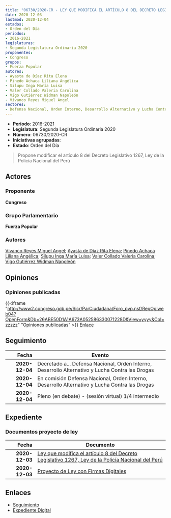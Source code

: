 ```yaml
---
title: "06730/2020-CR - LEY QUE MODIFICA EL ARTÍCULO 8 DEL DECRETO LEGISLATIVO 1267, LEY DE LA POLICÍA NACIONAL DEL PERÚ"
date: 2020-12-03
lastmod: 2020-12-04
estados:
- Orden del Día
periodos:
- 2016-2021
legislaturas:
- Segunda Legislatura Ordinaria 2020
proponentes:
- Congreso
grupos:
- Fuerza Popular
autores:
- Ayasta de Díaz Rita Elena
- Pinedo Achaca Liliana Angélica
- Silupu Inga María Luisa
- Valer Collado Valeria Carolina
- Vigo Gutiérrez Widman Napoleón
- Vivanco Reyes Miguel Angel
sectores:
- Defensa Nacional, Orden Interno, Desarrollo Alternativo y Lucha Contra las Drogas
---
```

- **Periodo**: 2016-2021
- **Legislatura**: Segunda Legislatura Ordinaria 2020
- **Número**: 06730/2020-CR
- **Iniciativas agrupadas**: 
- **Estado**: Orden del Día

> Propone modificar el artículo 8 del Decreto Legislativo 1267, Ley de la Policía Nacional del Perú


## Actores

### Proponente

**Congreso**

### Grupo Parlamentario

**Fuerza Popular**

### Autores

[Vivanco Reyes Miguel Angel](mailto:mailto:mvivanco@congreso.gob.pe); [Ayasta de Díaz Rita Elena](mailto:mailto:rayasta@congreso.gob.pe); [Pinedo Achaca Liliana Angélica](mailto:mailto:lpinedoa@congreso.gob.pe); [Silupu Inga María Luisa](mailto:mailto:msilupu@congreso.gob.pe); [Valer Collado Valeria Carolina](mailto:mailto:vvaler@congreso.gob.pe); [Vigo Gutiérrez Widman Napoleón](mailto:mailto:wvigo@congreso.gob.pe)

## Opiniones

### Opiniones publicadas

{{<iframe "http://www2.congreso.gob.pe/Sicr/ParCiudadana/Foro_pvp.nsf/RepOpiweb04?OpenForm&Db=26ABE50D1A1A673A052586330071228D&View=yyyy&Col=zzzzz" "Opiniones publicadas" >}}
[Enlace](http://www2.congreso.gob.pe/Sicr/ParCiudadana/Foro_pvp.nsf/RepOpiweb04?OpenForm&Db=26ABE50D1A1A673A052586330071228D&View=yyyy&Col=zzzzz)


## Seguimiento

| Fecha | Evento |
|------:|--------|
| **2020-12-04** | Decretado a... Defensa Nacional, Orden Interno, Desarrollo Alternativo y Lucha Contra las Drogas |
| **2020-12-04** | En comisión Defensa Nacional, Orden Interno, Desarrollo Alternativo y Lucha Contra las Drogas |
| **2020-12-04** | Pleno (en debate) - (sesión virtual) 1/4 intermedio |

## Expediente

### Documentos proyecto de ley

| Fecha | Documento |
|------:|-----------|
| **2020-12-03** | [Ley que modifica el artículo 8 del Decreto Legislativo 1267, Ley de la Policía Nacional del Perú](https://leyes.congreso.gob.pe/Documentos/2016_2021/Proyectos_de_Ley_y_de_Resoluciones_Legislativas/PL06730-20201203.pdf) |
| **2020-12-03** | [Proyecto de Ley con Firmas Digitales](https://leyes.congreso.gob.pe/Documentos/2016_2021/Proyectos_de_Ley_y_de_Resoluciones_Legislativas/Proyectos_Firmas_digitales/PL06730.pdf) |

## Enlaces

- [Seguimiento](http://www2.congreso.gob.pe/Sicr/TraDocEstProc/CLProLey2016.nsf/f7fff46988ca05b1052578e100829cc7/e87351e09346e0a80525863300764293?OpenDocument)
- [Expediente Digital](http://www2.congreso.gob.pe/Sicr/TraDocEstProc/Expvirt_2011.nsf/visbusqptramdoc1621/06730?opendocument)

